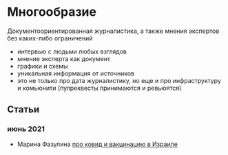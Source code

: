 # Многообразие

Документоориентированная журналистика, а также мнения экспертов без каких-либо ограничений

- интервью с людьми любых взглядов
- мнение эксперта как документ
- графики и схемы
- уникальная информация от источников
- это не только про дата журналистику, но еще и про инфраструктуру и комьюнити (пулреквесты принимаются и ревьюятся)

## Статьи

### июнь 2021
- Марина Фазулина [про ковид и вакцинацию в Израиле](2021-06-covid)

